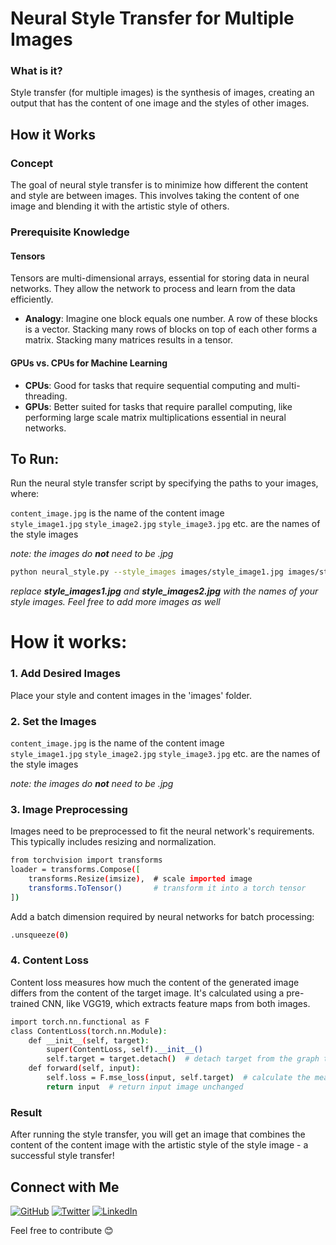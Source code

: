 # Neural Style Transfer for Multiple Images

### What is it?

Style transfer (for multiple images) is the synthesis of images, creating an output that has the content of one image and the styles of  other images.

## How it Works

### Concept

The goal of neural style transfer is to minimize how different the content and style are between images. This involves taking the content of one image and blending it with the artistic style of others.

### Prerequisite Knowledge

#### Tensors
Tensors are multi-dimensional arrays, essential for storing data in neural networks. They allow the network to process and learn from the data efficiently.
- **Analogy**: Imagine one block equals one number. A row of these blocks is a vector. Stacking many rows of blocks on top of each other forms a matrix. Stacking many matrices results in a tensor.

#### GPUs vs. CPUs for Machine Learning
- **CPUs**: Good for tasks that require sequential computing and multi-threading.
- **GPUs**: Better suited for tasks that require parallel computing, like performing large scale matrix multiplications essential in neural networks.

## To Run:
Run the neural style transfer script by specifying the paths to your images, where:

`content_image.jpg` is the name of the content image
<br>
`style_image1.jpg` 
`style_image2.jpg` 
`style_image3.jpg` 
etc.
are the names of the style images

<i>note: the images do <b>not</b> need to be .jpg</i>

```bash
python neural_style.py --style_images images/style_image1.jpg images/style-images/style_image2.jpg --content_image images/content_image.jpg
```
<i>replace <b>style_images1.jpg</b> and <b>style_images2.jpg</b> with the names of your style images. Feel free to add more images as well</i>

# How it works:

### 1. Add Desired Images
Place your style and content images in the 'images' folder.

### 2. Set the Images
`content_image.jpg` is the name of the content image
<br>
`style_image1.jpg` 
`style_image2.jpg` 
`style_image3.jpg` 
etc.
are the names of the style images

<i>note: the images do <b>not</b> need to be .jpg</i>

### 3. Image Preprocessing
Images need to be preprocessed to fit the neural network's requirements. This typically includes resizing and normalization.
```bash
from torchvision import transforms
loader = transforms.Compose([
    transforms.Resize(imsize),  # scale imported image
    transforms.ToTensor()       # transform it into a torch tensor
])
```

Add a batch dimension required by neural networks for batch processing:
```bash
.unsqueeze(0)
```

### 4. Content Loss
Content loss measures how much the content of the generated image differs from the content of the target image. It's calculated using a pre-trained CNN, like VGG19, which extracts feature maps from both images.
```bash
import torch.nn.functional as F
class ContentLoss(torch.nn.Module):
    def __init__(self, target):
        super(ContentLoss, self).__init__()
        self.target = target.detach()  # detach target from the graph to treat as a constant reference
    def forward(self, input):
        self.loss = F.mse_loss(input, self.target)  # calculate the mean squared error
        return input  # return input image unchanged
```


### Result
After running the style transfer, you will get an image that combines the content of the content image with the artistic style of the style image - a successful style transfer!

## Connect with Me

[![GitHub](https://img.shields.io/badge/-GitHub-181717?style=for-the-badge&logo=github)](https://github.com/DorsaRoh)
[![Twitter](https://img.shields.io/badge/-Twitter-1DA1F2?style=for-the-badge&logo=twitter)](https://twitter.com/Dorsa_Rohani)
[![LinkedIn](https://img.shields.io/badge/-LinkedIn-0077B5?style=for-the-badge&logo=linkedin)](https://www.linkedin.com/in/dorsarohani/)

Feel free to contribute 😊



